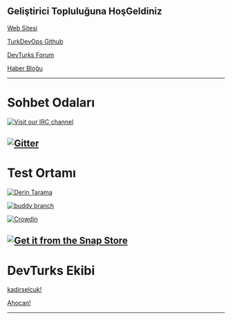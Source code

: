Geliştirici Topluluğuna HoşGeldiniz
---

[Web Sitesi](https://devturks.github.io)

[TurkDevOps Github](https://github.com/turkdevops)

[DevTurks Forum](https://devturksforum.flarum.cloud/)

[Haber Bloğu](https://turkdevops.wordpress.com/)

---
# Sohbet Odaları 
[![Visit our IRC channel](https://kiwiirc.com/buttons/irc.kiwiirc.com/TurkDevOps.png)](https://kiwiirc.com/client/irc.kiwiirc.com/?nick=DevTurks|?#TurkDevOps)

[![Gitter](https://badges.gitter.im/turkdevops/community.svg)](https://gitter.im/turkdevops/community?utm_source=badge&utm_medium=badge&utm_campaign=pr-badge)
---
# Test Ortamı
[![Derin Tarama](https://deepscan.io/api/teams/10243/projects/12969/branches/209149/badge/grade.svg)](https://deepscan.io/dashboard#view=project&tid=10243&pid=12969&bid=209149)

[![buddy branch](https://app.buddy.works/kadirselcuk/turkdevops-github-io/repository/branch/master/badge.svg?token=63c099ba23195dd7c7dd38573a8b47113f894c237e86710108015da380bd8cb6 "buddy branch")](https://app.buddy.works/kadirselcuk/turkdevops-github-io/repository/branch/master)

[![Crowdin](https://badges.crowdin.net/turkdevops/localized.svg)](https://crowdin.com/project/turkdevops) 

[![Get it from the Snap Store](https://snapcraft.io/static/images/badges/en/snap-store-white.svg)](https://snapcraft.io/test-geekbench4-turkdevops)
---
# DevTurks Ekibi
[kadirselcuk!](https://github.com/kadirselcuk)

[Ahocan!](https://github.com/Ahocan) 

---
